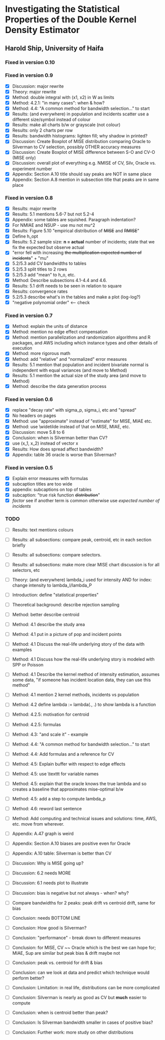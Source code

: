 # Investigating the Statistical Properties of the Double Kernel Density Estimator
## Harold Ship, University of Haifa

### Fixed in version 0.10

### Fixed in version 0.9
 - [x] Discussion: major rewrite
 - [x] Theory: major rewrite
 - [x] Method: double integral with (x1, x2) in W as limits
 - [x] Method: 4.2.1: "in many cases": when & how?
 - [x] Method: 4.4: "A common method for bandwidth selection..." to start
 - [x] Results: (and everywhere) in population and incidents scatter use a different size/symbol instead of colour
 - [x] Results: make all charts b/w or grayscale (not colour)
 - [x] Results: only 2 charts per row
 - [x] Results: bandwidth histograms: lighten fill; why shadow in printed?
 - [x] Discussion: Create Boxplot of MISE distribution comparing Oracle to Silverman to CV selection, possibly OTHER accuracy measures
 - [x] Discussion: Create Boxplot of MISE difference between S-O and CV-O (MISE only)
 - [x] Discussion: overall plot of everything e.g. NMISE of CV, Silv, Oracle vs. experiment number
 - [x] Appendix: Section A.10 title should say peaks are NOT in same place
 - [x] Appendix: Section A.8 mention in subsection title that peaks are in same place

### Fixed in version 0.8
 - [x] Results: major rewrite
 - [x] Results: 5.1 mentions 5.6-7 but not 5.2-4
 - [x] Appendix: some tables are squished. Paragraph indentation?
 - [x] For NMIAE and NSUP - use mu not mu^2
 - [x] Results: Figure 5.10 "empirical distribution of <del>MISE</del> and <del>RMISE</del>"
 - [x] Define h_opt
 - [x] Results: 5.2 sample size: **n = actual** number of incidents; state that we fix the expected but observe actual
 - [x] "error fell with increasing <del>the multiplication expected number of incidents</del>" + "mu"
 - [x] 5.2/5.3 add CV bandwidths to tables
 - [x] 5.2/5.3 split titles to 2 rows
 - [x] 5.2/5.3 add "mean" to h_o, etc.
 - [x] Method: Describe subsections 4.1-4.4 and 4.6.
 - [x] Results: 5.1 drift needs to be seen in relation to square
 - [x] Results: convergence rates
 - [x] 5.2/5.3 describe what's in the tables and make a plot (log-log?)
 - [x] "negative polynomial order" <-- check
 
### Fixed in version 0.7
 - [x] Method: explain the units of distance
 - [x] Method: mention no edge effect compensation
 - [x] Method: mention parallelization and randomization algorithms and R packages, and AWS including which instance types and other details of execution
 - [x] Method: more rigorous math
 - [x] Method: add "relative" and "normalized" error measures
 - [x] Results: 5.1 mention that population and incident bivariate normal is independent with equal variances (and move to Method)
 - [x] Results: 5.1 mention the actual size of the study area (and move to Method)
 - [x] Method: describe the data generation process

### Fixed in version 0.6
 - [x] replace "decay rate" with sigma_p, sigma_i, etc and "spread"
 - [x] No headers on pages
 - [x] Method: use "approximate" instead of "estimate" for MISE, MIAE etc.
 - [x] Method: use \widetilde instead of \hat on MISE, MIAE, etc.
 - [x] Discussion: move 5.8 to 6
 - [x] Conclusion: when is Silverman better than CV?
 - [x] use (x_1, x_2) instead of vector x
 - [x] Results: How does spread affect bandwidth?
 - [x] Appendix: table 36 oracle is worse than Silverman?
   
### Fixed in version 0.5
 - [x] Explain error measures with formulas
 - [x] subcaption titles are too wide
 - [x] appendix: subcaptions on top of tables
 - [x] subcaption: "true risk function <del>distribution</del>"
 - [x] *factor* see if another term is common otherwise use *expected number of incidents*

### TODO

 - [ ] Results: text mentions colours
 - [ ] Results: all subsections: compare peak, centroid, etc in each section briefly
 - [ ] Results: all subsections: compare selectors.
 - [ ] Results: all subsections: make more clear MISE chart discussion is for all selectors, etc
 - [ ] Theory: (and everywhere) lambda_i used for intensity AND for index: change intensity to lambda_I/lambda_P
 - [ ] Introduction: define "statistical properties"
 - [ ] Theoretical background: describe rejection sampling
 - [ ] Method: better describe centroid
 - [ ] Method: 4.1 describe the study area
 - [ ] Method: 4.1 put in a picture of pop and incident points
 - [ ] Method: 4.1 Discuss the real-life underlying story of the data with examples
 - [ ] Method: 4.1 Discuss how the real-life underlying story is modeled with SPP or Poisson
 - [ ] Method: 4.1 Describe the kernel method of intensity estimation, assumes some data, "if someone has incident location data, they can use this method"
 - [ ] Method: 4.1 mention 2 kernel methods, incidents vs population
 - [ ] Method: 4.2 define lambda := lambda(., .) to show lambda is a function
 - [ ] Method: 4.2.5: motivation for centroid
 - [ ] Method: 4.2.5: formulas
 - [ ] Method: 4.3: "and scale it" - example
 - [ ] Method: 4.4: "A common method for bandwidth selection..." to start
 - [ ] Method: 4.4: Add formulas and a reference for CV
 - [ ] Method: 4.5: Explain buffer with respect to edge effects
 - [ ] Method: 4.5: use \texttt for variable names
 - [ ] Method: 4.5: explain that the oracle knows the true lambda and so creates a baseline that approximates mise-optimal b/w
 - [ ] Method: 4.5: add a step to compute lambda_p
 - [ ] Method: 4.6: reword last sentence
 - [ ] Method: Add computing and technical issues and solutions: time, AWS, etc. move from wherever.
 - [ ] Appendix: A.47 graph is weird
 - [ ] Appendix: Section A.10 biases are positive even for Oracle
 - [ ] Appendix: A.10 table: Silverman is better than CV
 - [ ] Discussion: Why is MISE going up?
 - [ ] Discussion: 6.2 needs MORE
 - [ ] Discussion: 6.1 needs plot to illustrate
 - [ ] Discussion: bias is negative but not always - when? why?
 - [ ] Compare bandwidths for 2 peaks: peak drift vs centroid drift, same for bias
 - [ ] Conclusion: needs BOTTOM LINE
 - [ ] Conclusion: How good is Silverman?
 - [ ] Conclusion: "performance" - break down to different measures
 - [ ] Conclusion: for MISE, CV ~~ Oracle which is the best we can hope for; MIAE, Sup are similar but peak bias & drift maybe not
 - [ ] Conclusion: peak vs. centroid for drift & bias
 - [ ] Conclusion: can we look at data and predict which technique would perform better?
 - [ ] Conclusion: Limitation: in real life, distributions can be more complicated
 - [ ] Conclusion: Silverman is nearly as good as CV but **much** easier to compute
 - [ ] Conclusion: when is centroid better than peak?
 - [ ] Conclusion: Is Silverman bandwidth smaller in cases of positive bias?
 - [ ] Conclusion: Further work: more study on other distributions

